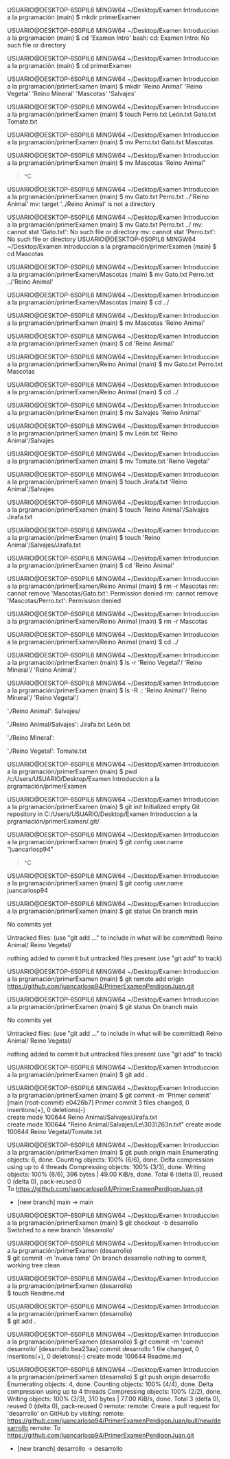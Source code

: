 USUARIO@DESKTOP-6S0PIL6 MINGW64 ~/Desktop/Examen Introduccion a la prgramación (main)
$ mkdir primerExamen

USUARIO@DESKTOP-6S0PIL6 MINGW64 ~/Desktop/Examen Introduccion a la prgramación (main)
$ cd 'Examen Intro'
bash: cd: Examen Intro: No such file or directory

USUARIO@DESKTOP-6S0PIL6 MINGW64 ~/Desktop/Examen Introduccion a la prgramación (main)
$ cd primerExamen

USUARIO@DESKTOP-6S0PIL6 MINGW64 ~/Desktop/Examen Introduccion a la prgramación/primerExamen (main)
$ mkdir 'Reino Animal' 'Reino Vegetal' 'Reino Mineral' 'Mascotas' 'Salvajes'

USUARIO@DESKTOP-6S0PIL6 MINGW64 ~/Desktop/Examen Introduccion a la prgramación/primerExamen (main)
$ touch Perro.txt León.txt Gato.txt Tomate.txt

USUARIO@DESKTOP-6S0PIL6 MINGW64 ~/Desktop/Examen Introduccion a la prgramación/primerExamen (main)
$ mv Perro.txt Gato.txt Mascotas

USUARIO@DESKTOP-6S0PIL6 MINGW64 ~/Desktop/Examen Introduccion a la prgramación/primerExamen (main)
$ mv Mascotas 'Reino Animal"
> ^C

USUARIO@DESKTOP-6S0PIL6 MINGW64 ~/Desktop/Examen Introduccion a la prgramación/primerExamen (main)
$ mv Gato.txt Perro.txt ../'Reino Animal'
mv: target '../Reino Animal' is not a directory

USUARIO@DESKTOP-6S0PIL6 MINGW64 ~/Desktop/Examen Introduccion a la prgramación/primerExamen (main)
$ mv Gato.txt Perro.txt ../
mv: cannot stat 'Gato.txt': No such file or directory
mv: cannot stat 'Perro.txt': No such file or directory
USUARIO@DESKTOP-6S0PIL6 MINGW64 ~/Desktop/Examen Introduccion a la prgramación/primerExamen (main)
$ cd Mascotas

USUARIO@DESKTOP-6S0PIL6 MINGW64 ~/Desktop/Examen Introduccion a la prgramación/primerExamen/Mascotas (main) 
$ mv Gato.txt Perro.txt ../'Reino Animal'

USUARIO@DESKTOP-6S0PIL6 MINGW64 ~/Desktop/Examen Introduccion a la prgramación/primerExamen/Mascotas (main) 
$ cd ../

USUARIO@DESKTOP-6S0PIL6 MINGW64 ~/Desktop/Examen Introduccion a la prgramación/primerExamen (main)
$ mv Mascotas 'Reino Animal'

USUARIO@DESKTOP-6S0PIL6 MINGW64 ~/Desktop/Examen Introduccion a la prgramación/primerExamen (main)
$ cd 'Reino Animal'

USUARIO@DESKTOP-6S0PIL6 MINGW64 ~/Desktop/Examen Introduccion a la prgramación/primerExamen/Reino Animal (main)
$ mv Gato.txt Perro.txt Mascotas

USUARIO@DESKTOP-6S0PIL6 MINGW64 ~/Desktop/Examen Introduccion a la prgramación/primerExamen/Reino Animal (main)
$ cd ../

USUARIO@DESKTOP-6S0PIL6 MINGW64 ~/Desktop/Examen Introduccion a la prgramación/primerExamen (main)
$ mv Salvajes 'Reino Animal'

USUARIO@DESKTOP-6S0PIL6 MINGW64 ~/Desktop/Examen Introduccion a la prgramación/primerExamen (main)
$ mv León.txt 'Reino Animal'/Salvajes

USUARIO@DESKTOP-6S0PIL6 MINGW64 ~/Desktop/Examen Introduccion a la prgramación/primerExamen (main)
$ mv Tomate.txt 'Reino Vegetal'

USUARIO@DESKTOP-6S0PIL6 MINGW64 ~/Desktop/Examen Introduccion a la prgramación/primerExamen (main)
$ touch Jirafa.txt 'Reino Animal'/Salvajes

USUARIO@DESKTOP-6S0PIL6 MINGW64 ~/Desktop/Examen Introduccion a la prgramación/primerExamen (main)
$ touch 'Reino Animal'/Salvajes Jirafa.txt

USUARIO@DESKTOP-6S0PIL6 MINGW64 ~/Desktop/Examen Introduccion a la prgramación/primerExamen (main)
$ touch 'Reino Animal'/Salvajes/Jirafa.txt

USUARIO@DESKTOP-6S0PIL6 MINGW64 ~/Desktop/Examen Introduccion a la prgramación/primerExamen (main)
$ cd 'Reino Animal'

USUARIO@DESKTOP-6S0PIL6 MINGW64 ~/Desktop/Examen Introduccion a la prgramación/primerExamen/Reino Animal (main)
$ rm -r Mascotas
rm: cannot remove 'Mascotas/Gato.txt': Permission denied
rm: cannot remove 'Mascotas/Perro.txt': Permission denied

USUARIO@DESKTOP-6S0PIL6 MINGW64 ~/Desktop/Examen Introduccion a la prgramación/primerExamen/Reino Animal (main)
$ rm -r Mascotas

USUARIO@DESKTOP-6S0PIL6 MINGW64 ~/Desktop/Examen Introduccion a la prgramación/primerExamen/Reino Animal (main)
$ cd ../

USUARIO@DESKTOP-6S0PIL6 MINGW64 ~/Desktop/Examen Introduccion a la prgramación/primerExamen (main)
$ ls -r
'Reino Vegetal'/  'Reino Mineral'/  'Reino Animal'/

USUARIO@DESKTOP-6S0PIL6 MINGW64 ~/Desktop/Examen Introduccion a la prgramación/primerExamen (main)
$ ls -R
.:
'Reino Animal'/  'Reino Mineral'/  'Reino Vegetal'/

'./Reino Animal':
Salvajes/

'./Reino Animal/Salvajes':
Jirafa.txt  León.txt

'./Reino Mineral':

'./Reino Vegetal':
Tomate.txt

USUARIO@DESKTOP-6S0PIL6 MINGW64 ~/Desktop/Examen Introduccion a la prgramación/primerExamen (main)
$ pwd
/c/Users/USUARIO/Desktop/Examen Introduccion a la prgramación/primerExamen

USUARIO@DESKTOP-6S0PIL6 MINGW64 ~/Desktop/Examen Introduccion a la prgramación/primerExamen (main)
$ git init
Initialized empty Git repository in C:/Users/USUARIO/Desktop/Examen Introduccion a la prgramación/primerExamen/.git/

USUARIO@DESKTOP-6S0PIL6 MINGW64 ~/Desktop/Examen Introduccion a la prgramación/primerExamen (main)
$ git config user.name “juancarlosp94"
> ^C

USUARIO@DESKTOP-6S0PIL6 MINGW64 ~/Desktop/Examen Introduccion a la prgramación/primerExamen (main)
$ git config user.name juancarlosp94

USUARIO@DESKTOP-6S0PIL6 MINGW64 ~/Desktop/Examen Introduccion a la prgramación/primerExamen (main)
$ git status
On branch main

No commits yet

Untracked files:
  (use "git add <file>..." to include in what will be 
committed)
        Reino Animal/
        Reino Vegetal/

nothing added to commit but untracked files present (use "git add" to track)

USUARIO@DESKTOP-6S0PIL6 MINGW64 ~/Desktop/Examen Introduccion a la prgramación/primerExamen (main)
$ git remote add origin https://github.com/juancarlosp94/PrimerExamenPerdigonJuan.git

USUARIO@DESKTOP-6S0PIL6 MINGW64 ~/Desktop/Examen Introduccion a la prgramación/primerExamen (main)
$ git status
On branch main

No commits yet

Untracked files:
  (use "git add <file>..." to include in what will be 
committed)
        Reino Animal/
        Reino Vegetal/

nothing added to commit but untracked files present (use "git add" to track)

USUARIO@DESKTOP-6S0PIL6 MINGW64 ~/Desktop/Examen Introduccion a la prgramación/primerExamen (main)
$ git add .

USUARIO@DESKTOP-6S0PIL6 MINGW64 ~/Desktop/Examen Introduccion a la prgramación/primerExamen (main)
$ git commit -m 'Primer commit'
[main (root-commit) e0426b7] Primer commit
 3 files changed, 0 insertions(+), 0 deletions(-)     
 create mode 100644 Reino Animal/Salvajes/Jirafa.txt  
 create mode 100644 "Reino Animal/Salvajes/Le\303\263n.txt"
 create mode 100644 Reino Vegetal/Tomate.txt

USUARIO@DESKTOP-6S0PIL6 MINGW64 ~/Desktop/Examen Introduccion a la prgramación/primerExamen (main)
$ git push origin main
Enumerating objects: 6, done.
Counting objects: 100% (6/6), done.
Delta compression using up to 4 threads
Compressing objects: 100% (3/3), done.
Writing objects: 100% (6/6), 396 bytes | 49.00 KiB/s, 
done.
Total 6 (delta 0), reused 0 (delta 0), pack-reused 0  
To https://github.com/juancarlosp94/PrimerExamenPerdigonJuan.git
 * [new branch]      main -> main

USUARIO@DESKTOP-6S0PIL6 MINGW64 ~/Desktop/Examen Introduccion a la prgramación/primerExamen (main)
$ git checkout -b desarrollo
Switched to a new branch 'desarrollo'

USUARIO@DESKTOP-6S0PIL6 MINGW64 ~/Desktop/Examen Introduccion a la prgramación/primerExamen (desarrollo)    
$ git commit -m 'nueva rama'
On branch desarrollo
nothing to commit, working tree clean

USUARIO@DESKTOP-6S0PIL6 MINGW64 ~/Desktop/Examen Introduccion a la prgramación/primerExamen (desarrollo)    
$ touch Readme.md

USUARIO@DESKTOP-6S0PIL6 MINGW64 ~/Desktop/Examen Introduccion a la prgramación/primerExamen (desarrollo)    
$ git add .

USUARIO@DESKTOP-6S0PIL6 MINGW64 ~/Desktop/Examen Introduccion a la prgramación/primerExamen (desarrollo)
$ git commit -m 'commit desarrollo'
[desarrollo bea23aa] commit desarrollo
 1 file changed, 0 insertions(+), 0 deletions(-)
 create mode 100644 Readme.md

USUARIO@DESKTOP-6S0PIL6 MINGW64 ~/Desktop/Examen Introduccion a la prgramación/primerExamen (desarrollo)
$ git push origin desarrollo
Enumerating objects: 4, done.
Counting objects: 100% (4/4), done.
Delta compression using up to 4 threads
Compressing objects: 100% (2/2), done.
Writing objects: 100% (3/3), 310 bytes | 77.00 KiB/s, done.
Total 3 (delta 0), reused 0 (delta 0), pack-reused 0
remote:
remote: Create a pull request for 'desarrollo' on GitHub by visiting:
remote:      https://github.com/juancarlosp94/PrimerExamenPerdigonJuan/pull/new/desarrollo
remote:
To https://github.com/juancarlosp94/PrimerExamenPerdigonJuan.git
 * [new branch]      desarrollo -> desarrollo
